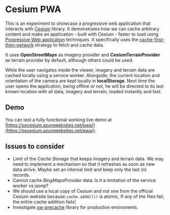 # Cesium PWA

This is an experiment to showcase a progressive web application that interacts with [Cesium](http://cesiumjs.org/) library. It demonstrates how we can cache arbitrary content and make an application - built with Cesium - faster to load using [Progressive Web application](https://developers.google.com/web/progressive-web-apps/) techniques. It specifically uses the [cache-first-then-network](https://jakearchibald.com/2014/offline-cookbook/#cache-then-network) strategy to fetch and cache data.

It uses **OpenStreetMaps** as imagery provider and **CesiumTerrainProvider** as terrain provider by default, although others could be used.

While the user navigates inside the viewer, imagery and terrain data are cached locally using a service worker. Alongside, the current location and orientation of the camera are kept locally in **localStorage**. Next time the user opens the application, being offline or not, he will be directed to its last known location with all data, imagery and terrain, loaded instantly and fast.

## Demo

You can test a fully functional working live demo at [https://pxcesium.azurewebsites.net/pwa/](https://pxcesium.azurewebsites.net/pwa/).

## Issues to consider

* Limit of the *Cache Storage* that keeps imagery and terrain data. We may need to implement a mechanism so that it refreshes as soon as new data arrive. Maybe set an internal
  limit and keep only the last (n) records.
* Cannot cache *BingMapsProvider* data. Is it a limitation of the service worker vs jsonp?
* We should use a local copy of Cesium and not one from the official Cesium website because `cache.addAll()` is atomic, If any of the files fail, the entire cache addition fails!
* Investigate [sw-precache](https://github.com/GoogleChrome/sw-precache) library for production enviroments.